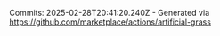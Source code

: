 Commits: 2025-02-28T20:41:20.240Z - Generated via https://github.com/marketplace/actions/artificial-grass
<br>
